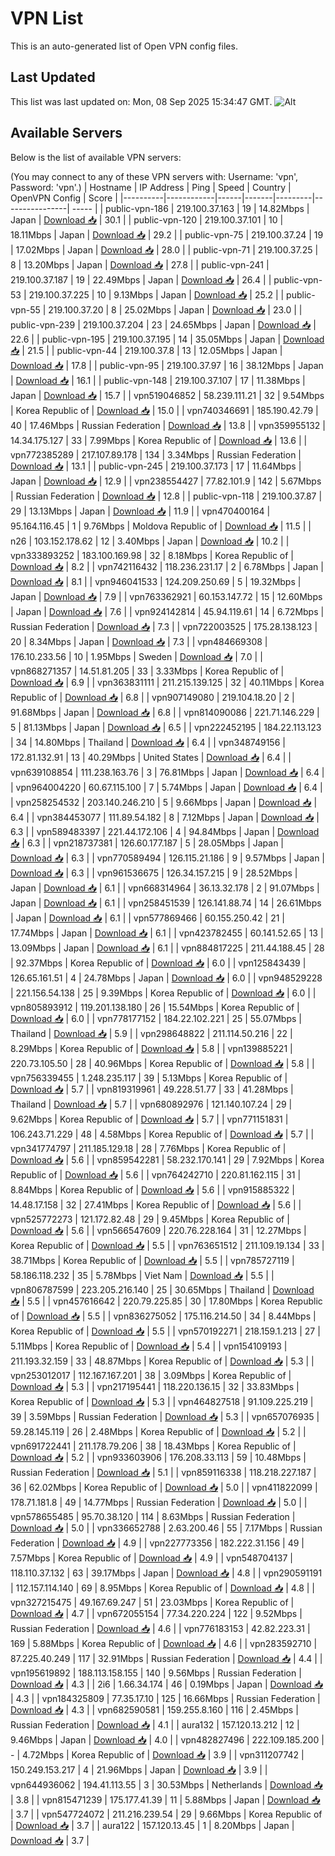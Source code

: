 # VPN List

This is an auto-generated list of Open VPN config files.

## Last Updated

This list was last updated on: Mon, 08 Sep 2025 15:34:47 GMT.
![Alt](https://repobeats.axiom.co/api/embed/186b98318ef1479477931607c1ad7d823f12451f.svg "Repobeats analytics image")

## Available Servers

Below is the list of available VPN servers:

(You may connect to any of these VPN servers with: Username: 'vpn', Password: 'vpn'.)
| Hostname | IP Address | Ping | Speed | Country | OpenVPN Config | Score |
|----------|------------|------|-------|---------|----------------| ----- |
| public-vpn-186 | 219.100.37.163 | 19 | 14.82Mbps | Japan | [Download 📥](./configs/server_0_JP.ovpn) | 30.1 |
| public-vpn-120 | 219.100.37.101 | 10 | 18.11Mbps | Japan | [Download 📥](./configs/server_1_JP.ovpn) | 29.2 |
| public-vpn-75 | 219.100.37.24 | 19 | 17.02Mbps | Japan | [Download 📥](./configs/server_2_JP.ovpn) | 28.0 |
| public-vpn-71 | 219.100.37.25 | 8 | 13.20Mbps | Japan | [Download 📥](./configs/server_3_JP.ovpn) | 27.8 |
| public-vpn-241 | 219.100.37.187 | 19 | 22.49Mbps | Japan | [Download 📥](./configs/server_4_JP.ovpn) | 26.4 |
| public-vpn-53 | 219.100.37.225 | 10 | 9.13Mbps | Japan | [Download 📥](./configs/server_5_JP.ovpn) | 25.2 |
| public-vpn-55 | 219.100.37.20 | 8 | 25.02Mbps | Japan | [Download 📥](./configs/server_6_JP.ovpn) | 23.0 |
| public-vpn-239 | 219.100.37.204 | 23 | 24.65Mbps | Japan | [Download 📥](./configs/server_7_JP.ovpn) | 22.6 |
| public-vpn-195 | 219.100.37.195 | 14 | 35.05Mbps | Japan | [Download 📥](./configs/server_8_JP.ovpn) | 21.5 |
| public-vpn-44 | 219.100.37.8 | 13 | 12.05Mbps | Japan | [Download 📥](./configs/server_9_JP.ovpn) | 17.8 |
| public-vpn-95 | 219.100.37.97 | 16 | 38.12Mbps | Japan | [Download 📥](./configs/server_10_JP.ovpn) | 16.1 |
| public-vpn-148 | 219.100.37.107 | 17 | 11.38Mbps | Japan | [Download 📥](./configs/server_11_JP.ovpn) | 15.7 |
| vpn519046852 | 58.239.111.21 | 32 | 9.54Mbps | Korea Republic of | [Download 📥](./configs/server_12_KR.ovpn) | 15.0 |
| vpn740346691 | 185.190.42.79 | 40 | 17.46Mbps | Russian Federation | [Download 📥](./configs/server_13_RU.ovpn) | 13.8 |
| vpn359955132 | 14.34.175.127 | 33 | 7.99Mbps | Korea Republic of | [Download 📥](./configs/server_14_KR.ovpn) | 13.6 |
| vpn772385289 | 217.107.89.178 | 134 | 3.34Mbps | Russian Federation | [Download 📥](./configs/server_15_RU.ovpn) | 13.1 |
| public-vpn-245 | 219.100.37.173 | 17 | 11.64Mbps | Japan | [Download 📥](./configs/server_16_JP.ovpn) | 12.9 |
| vpn238554427 | 77.82.101.9 | 142 | 5.67Mbps | Russian Federation | [Download 📥](./configs/server_17_RU.ovpn) | 12.8 |
| public-vpn-118 | 219.100.37.87 | 29 | 13.13Mbps | Japan | [Download 📥](./configs/server_18_JP.ovpn) | 11.9 |
| vpn470400164 | 95.164.116.45 | 1 | 9.76Mbps | Moldova Republic of | [Download 📥](./configs/server_19_MD.ovpn) | 11.5 |
| n26 | 103.152.178.62 | 12 | 3.40Mbps | Japan | [Download 📥](./configs/server_20_JP.ovpn) | 10.2 |
| vpn333893252 | 183.100.169.98 | 32 | 8.18Mbps | Korea Republic of | [Download 📥](./configs/server_21_KR.ovpn) | 8.2 |
| vpn742116432 | 118.236.231.17 | 2 | 6.78Mbps | Japan | [Download 📥](./configs/server_22_JP.ovpn) | 8.1 |
| vpn946041533 | 124.209.250.69 | 5 | 19.32Mbps | Japan | [Download 📥](./configs/server_23_JP.ovpn) | 7.9 |
| vpn763362921 | 60.153.147.72 | 15 | 12.60Mbps | Japan | [Download 📥](./configs/server_24_JP.ovpn) | 7.6 |
| vpn924142814 | 45.94.119.61 | 14 | 6.72Mbps | Russian Federation | [Download 📥](./configs/server_25_RU.ovpn) | 7.3 |
| vpn722003525 | 175.28.138.123 | 20 | 8.34Mbps | Japan | [Download 📥](./configs/server_26_JP.ovpn) | 7.3 |
| vpn484669308 | 176.10.233.56 | 10 | 1.95Mbps | Sweden | [Download 📥](./configs/server_27_SE.ovpn) | 7.0 |
| vpn868271357 | 14.51.81.205 | 33 | 3.33Mbps | Korea Republic of | [Download 📥](./configs/server_28_KR.ovpn) | 6.9 |
| vpn363831111 | 211.215.139.125 | 32 | 40.11Mbps | Korea Republic of | [Download 📥](./configs/server_29_KR.ovpn) | 6.8 |
| vpn907149080 | 219.104.18.20 | 2 | 91.68Mbps | Japan | [Download 📥](./configs/server_30_JP.ovpn) | 6.8 |
| vpn814090086 | 221.71.146.229 | 5 | 81.13Mbps | Japan | [Download 📥](./configs/server_31_JP.ovpn) | 6.5 |
| vpn222452195 | 184.22.113.123 | 34 | 14.80Mbps | Thailand | [Download 📥](./configs/server_32_TH.ovpn) | 6.4 |
| vpn348749156 | 172.81.132.91 | 13 | 40.29Mbps | United States | [Download 📥](./configs/server_33_US.ovpn) | 6.4 |
| vpn639108854 | 111.238.163.76 | 3 | 76.81Mbps | Japan | [Download 📥](./configs/server_34_JP.ovpn) | 6.4 |
| vpn964004220 | 60.67.115.100 | 7 | 5.74Mbps | Japan | [Download 📥](./configs/server_35_JP.ovpn) | 6.4 |
| vpn258254532 | 203.140.246.210 | 5 | 9.66Mbps | Japan | [Download 📥](./configs/server_36_JP.ovpn) | 6.4 |
| vpn384453077 | 111.89.54.182 | 8 | 7.12Mbps | Japan | [Download 📥](./configs/server_37_JP.ovpn) | 6.3 |
| vpn589483397 | 221.44.172.106 | 4 | 94.84Mbps | Japan | [Download 📥](./configs/server_38_JP.ovpn) | 6.3 |
| vpn218737381 | 126.60.177.187 | 5 | 28.05Mbps | Japan | [Download 📥](./configs/server_39_JP.ovpn) | 6.3 |
| vpn770589494 | 126.115.21.186 | 9 | 9.57Mbps | Japan | [Download 📥](./configs/server_40_JP.ovpn) | 6.3 |
| vpn961536675 | 126.34.157.215 | 9 | 28.52Mbps | Japan | [Download 📥](./configs/server_41_JP.ovpn) | 6.1 |
| vpn668314964 | 36.13.32.178 | 2 | 91.07Mbps | Japan | [Download 📥](./configs/server_42_JP.ovpn) | 6.1 |
| vpn258451539 | 126.141.88.74 | 14 | 26.61Mbps | Japan | [Download 📥](./configs/server_43_JP.ovpn) | 6.1 |
| vpn577869466 | 60.155.250.42 | 21 | 17.74Mbps | Japan | [Download 📥](./configs/server_44_JP.ovpn) | 6.1 |
| vpn423782455 | 60.141.52.65 | 13 | 13.09Mbps | Japan | [Download 📥](./configs/server_45_JP.ovpn) | 6.1 |
| vpn884817225 | 211.44.188.45 | 28 | 92.37Mbps | Korea Republic of | [Download 📥](./configs/server_46_KR.ovpn) | 6.0 |
| vpn125843439 | 126.65.161.51 | 4 | 24.78Mbps | Japan | [Download 📥](./configs/server_47_JP.ovpn) | 6.0 |
| vpn948529228 | 221.156.54.138 | 25 | 9.39Mbps | Korea Republic of | [Download 📥](./configs/server_48_KR.ovpn) | 6.0 |
| vpn805893912 | 119.201.138.180 | 26 | 15.54Mbps | Korea Republic of | [Download 📥](./configs/server_49_KR.ovpn) | 6.0 |
| vpn778177152 | 184.22.102.221 | 25 | 55.07Mbps | Thailand | [Download 📥](./configs/server_50_TH.ovpn) | 5.9 |
| vpn298648822 | 211.114.50.216 | 22 | 8.29Mbps | Korea Republic of | [Download 📥](./configs/server_51_KR.ovpn) | 5.8 |
| vpn139885221 | 220.73.105.50 | 28 | 40.96Mbps | Korea Republic of | [Download 📥](./configs/server_52_KR.ovpn) | 5.8 |
| vpn756339455 | 1.248.235.117 | 39 | 5.13Mbps | Korea Republic of | [Download 📥](./configs/server_53_KR.ovpn) | 5.7 |
| vpn819319961 | 49.228.51.77 | 33 | 41.28Mbps | Thailand | [Download 📥](./configs/server_54_TH.ovpn) | 5.7 |
| vpn680892976 | 121.140.107.24 | 29 | 9.62Mbps | Korea Republic of | [Download 📥](./configs/server_55_KR.ovpn) | 5.7 |
| vpn771151831 | 106.243.71.229 | 48 | 4.58Mbps | Korea Republic of | [Download 📥](./configs/server_56_KR.ovpn) | 5.7 |
| vpn341774797 | 211.185.129.18 | 28 | 7.76Mbps | Korea Republic of | [Download 📥](./configs/server_57_KR.ovpn) | 5.6 |
| vpn859542281 | 58.232.170.141 | 29 | 7.92Mbps | Korea Republic of | [Download 📥](./configs/server_58_KR.ovpn) | 5.6 |
| vpn764242710 | 220.81.162.115 | 31 | 8.84Mbps | Korea Republic of | [Download 📥](./configs/server_59_KR.ovpn) | 5.6 |
| vpn915885322 | 14.48.17.158 | 32 | 27.41Mbps | Korea Republic of | [Download 📥](./configs/server_60_KR.ovpn) | 5.6 |
| vpn525772273 | 121.172.82.48 | 29 | 9.45Mbps | Korea Republic of | [Download 📥](./configs/server_61_KR.ovpn) | 5.6 |
| vpn566547609 | 220.76.228.164 | 31 | 12.27Mbps | Korea Republic of | [Download 📥](./configs/server_62_KR.ovpn) | 5.5 |
| vpn763651512 | 211.109.19.134 | 33 | 38.71Mbps | Korea Republic of | [Download 📥](./configs/server_63_KR.ovpn) | 5.5 |
| vpn785727119 | 58.186.118.232 | 35 | 5.78Mbps | Viet Nam | [Download 📥](./configs/server_64_VN.ovpn) | 5.5 |
| vpn806787599 | 223.205.216.140 | 25 | 30.65Mbps | Thailand | [Download 📥](./configs/server_65_TH.ovpn) | 5.5 |
| vpn457616642 | 220.79.225.85 | 30 | 17.80Mbps | Korea Republic of | [Download 📥](./configs/server_66_KR.ovpn) | 5.5 |
| vpn836275052 | 175.116.214.50 | 34 | 8.44Mbps | Korea Republic of | [Download 📥](./configs/server_67_KR.ovpn) | 5.5 |
| vpn570192271 | 218.159.1.213 | 27 | 5.11Mbps | Korea Republic of | [Download 📥](./configs/server_68_KR.ovpn) | 5.4 |
| vpn154109193 | 211.193.32.159 | 33 | 48.87Mbps | Korea Republic of | [Download 📥](./configs/server_69_KR.ovpn) | 5.3 |
| vpn253012017 | 112.167.167.201 | 38 | 3.09Mbps | Korea Republic of | [Download 📥](./configs/server_70_KR.ovpn) | 5.3 |
| vpn217195441 | 118.220.136.15 | 32 | 33.83Mbps | Korea Republic of | [Download 📥](./configs/server_71_KR.ovpn) | 5.3 |
| vpn464827518 | 91.109.225.219 | 39 | 3.59Mbps | Russian Federation | [Download 📥](./configs/server_72_RU.ovpn) | 5.3 |
| vpn657076935 | 59.28.145.119 | 26 | 2.48Mbps | Korea Republic of | [Download 📥](./configs/server_73_KR.ovpn) | 5.2 |
| vpn691722441 | 211.178.79.206 | 38 | 18.43Mbps | Korea Republic of | [Download 📥](./configs/server_74_KR.ovpn) | 5.2 |
| vpn933603906 | 176.208.33.113 | 59 | 10.48Mbps | Russian Federation | [Download 📥](./configs/server_75_RU.ovpn) | 5.1 |
| vpn859116338 | 118.218.227.187 | 36 | 62.02Mbps | Korea Republic of | [Download 📥](./configs/server_76_KR.ovpn) | 5.0 |
| vpn411822099 | 178.71.181.8 | 49 | 14.77Mbps | Russian Federation | [Download 📥](./configs/server_77_RU.ovpn) | 5.0 |
| vpn578655485 | 95.70.38.120 | 114 | 8.63Mbps | Russian Federation | [Download 📥](./configs/server_78_RU.ovpn) | 5.0 |
| vpn336652788 | 2.63.200.46 | 55 | 7.17Mbps | Russian Federation | [Download 📥](./configs/server_79_RU.ovpn) | 4.9 |
| vpn227773356 | 182.222.31.156 | 49 | 7.57Mbps | Korea Republic of | [Download 📥](./configs/server_80_KR.ovpn) | 4.9 |
| vpn548704137 | 118.110.37.132 | 63 | 39.17Mbps | Japan | [Download 📥](./configs/server_81_JP.ovpn) | 4.8 |
| vpn290591191 | 112.157.114.140 | 69 | 8.95Mbps | Korea Republic of | [Download 📥](./configs/server_82_KR.ovpn) | 4.8 |
| vpn327215475 | 49.167.69.247 | 51 | 23.03Mbps | Korea Republic of | [Download 📥](./configs/server_83_KR.ovpn) | 4.7 |
| vpn672055154 | 77.34.220.224 | 122 | 9.52Mbps | Russian Federation | [Download 📥](./configs/server_84_RU.ovpn) | 4.6 |
| vpn776183153 | 42.82.223.31 | 169 | 5.88Mbps | Korea Republic of | [Download 📥](./configs/server_85_KR.ovpn) | 4.6 |
| vpn283592710 | 87.225.40.249 | 117 | 32.91Mbps | Russian Federation | [Download 📥](./configs/server_86_RU.ovpn) | 4.4 |
| vpn195619892 | 188.113.158.155 | 140 | 9.56Mbps | Russian Federation | [Download 📥](./configs/server_87_RU.ovpn) | 4.3 |
| 2i6 | 1.66.34.174 | 46 | 0.19Mbps | Japan | [Download 📥](./configs/server_88_JP.ovpn) | 4.3 |
| vpn184325809 | 77.35.17.10 | 125 | 16.66Mbps | Russian Federation | [Download 📥](./configs/server_89_RU.ovpn) | 4.3 |
| vpn682590581 | 159.255.8.160 | 116 | 2.45Mbps | Russian Federation | [Download 📥](./configs/server_90_RU.ovpn) | 4.1 |
| aura132 | 157.120.13.212 | 12 | 9.46Mbps | Japan | [Download 📥](./configs/server_91_JP.ovpn) | 4.0 |
| vpn482827496 | 222.109.185.200 | - | 4.72Mbps | Korea Republic of | [Download 📥](./configs/server_92_KR.ovpn) | 3.9 |
| vpn311207742 | 150.249.153.217 | 4 | 21.96Mbps | Japan | [Download 📥](./configs/server_93_JP.ovpn) | 3.9 |
| vpn644936062 | 194.41.113.55 | 3 | 30.53Mbps | Netherlands | [Download 📥](./configs/server_94_NL.ovpn) | 3.8 |
| vpn815471239 | 175.177.41.39 | 11 | 5.88Mbps | Japan | [Download 📥](./configs/server_95_JP.ovpn) | 3.7 |
| vpn547724072 | 211.216.239.54 | 29 | 9.66Mbps | Korea Republic of | [Download 📥](./configs/server_96_KR.ovpn) | 3.7 |
| aura122 | 157.120.13.45 | 1 | 8.20Mbps | Japan | [Download 📥](./configs/server_97_JP.ovpn) | 3.7 |
